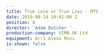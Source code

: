 ```yaml
---
title: True Love or True Lies - MTV
date: 2019-08-14 10:42:00 Z
position: 6
director: 'Adam Butcher '
production-company: VIMN UK Ltd
equipment: Arri Alexa Mini
is-shown: false
---
```


